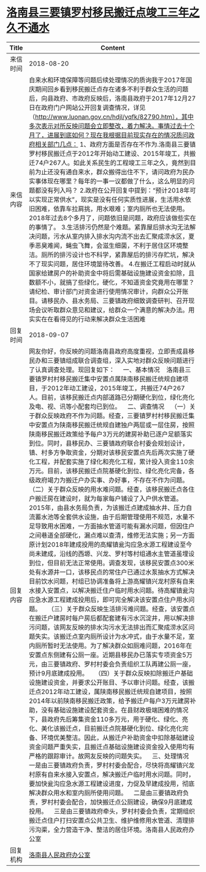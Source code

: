 # <a href="http://www.shangluo.gov.cn/zmhd/ldxxxx.jsp?urltype=leadermail.LeaderMailContentUrl&wbtreeid=1112&leadermailid=4874">洛南县三要镇罗村移民搬迁点竣工三年之久不通水</a>
|Title|Content|
|:---:|---|
|来信时间|2018-08-20|
|来信内容|自来水和环境保障等问题后续处理情况的质询我于2017年国庆期间回乡看到移民搬迁点存在诸多不利于群众生活的问题后，向县政府、市政府反映后，洛南县政府于2017年12月27日在政府门户网站公开回复调查情况，详见（http://www.luonan.gov.cn/hdjl/yqfk/82790.htm），其中多次表示对所反映问题会立即整改，着力解决。事情过去十个月了，进展到底如何？现在我根据目前现实存在的情况质问政府相关部门几点： 1、政府方面是否存在不作为.洛南县三要镇罗村移民搬迁点于2012年开始动工建设、2015年竣工，共搬迁74户267人。如此关系民生的工程竣工三年之久，竟然到目前为止还没有通自来水，群众搬得出住不下，请问政府为民办实事体现在哪里？每年的一事一议都做了什么，这么明显的问题都没有列入吗？ 2.政府在公开回复中提到：“预计2018年可以实现正常供水”，现实是没有任何实质性进展，生活用水依旧困难，依靠车拉肩挑，用水艰难；室内厕所也无法使用。2018年过去8个多月了，问题依旧是问题，政府应该做些实在的事情了。 3.生活排污仍然是个难题。紧靠屋后排水沟无法解决问题，污水从室内排入排水沟内流不出去汇聚成涝水区，夏季恶臭难闻，蝇虫飞舞，会滋生细菌，不利于居住区环境整洁。厕所的排污设计也不科学，紧靠屋后的排污存贮坑，解决不了现实问题，居住环境筮待改善。 4.在搬迁工程启动时就从国家给建房户的补助资金中将后需基础设施建设资金扣除，且数额不小，就搞了些绿化，硬化，不知道资金究竟用在哪里？请纪检、审计部门对资金进行使用情况审计，向群众公开账目。请移民办、县水务局、三要镇政府细致调查研判、召开现场会议听取群众意见和建议，给群众一个满意的解决办法。用实实在在看得见的行动来解决群众生活困难|
|回复时间|2018-09-07|
|回复内容|网友你好，你反映的问题洛南县政府高度重视，立即责成县移民办和三要镇组成联合调查组，深入实地对群众反映问题进行了认真调查处理。现回复如下：     一、基本情况    洛南县三要镇罗村村移民搬迁集中安置点属陕南移民搬迁统规自建项目，于2012年动工建设，2015年竣工，共搬迁74户267人。目前，该移民搬迁点内部道路已分期硬化到位，绿化亮化及电、视、讯等小配套均已到位。    二、调查情况    （一）关于群众反映政府不作为问题。经查，三要镇罗村村移民搬迁集中安置点为陕南移民搬迁统规自建独户两层或一层住房，按照陕南移民搬迁政策给予每户3万元的建房补助已逐户足额落实到位。同时，县移民办、三要镇政府联合村委会规划设计，镇、村多方争取资金，分期对该移民安置点先后两次实施了硬化工程，并配套实施了绿化和亮化工程，累计投入资金110余万元。目前，该移民搬迁点院基硬化到位、绿化亮化完备，各级政府竭力为搬迁户办实事、办好事，不存在不作为问题。    （二）关于群众反映的用水难问题。经查，该移民搬迁点各住户搬迁房在建设时，就为每家每户铺设了入户供水管道。2015年，由县水务局负责，为该搬迁点建成抽水井、压力自流蓄水池等全套供水设施，由于后期管理使用不规范，水量不足导致用水困难，一方面抽水管道可能有漏水问题，但因住户之间巷道全部硬化，漏点难以查清，维修无法实施；另一方面原计划2018年建成投用的高耀镇瓮沟应急水源工程建设至今尚未建成，沿线的西塬、兴龙、罗村等村组通水主管道虽埋设到位，但目前无法正常使用。调查发现，该移民安置点300米处有水源井一口，该移民点的常住户已通过水泵抽水方式解决目前饮水问题，村组已协调准备将上游高耀镇兴龙村原有自来水接入安置点，以解决搬迁住户临时用水问题。待高耀镇瓮沟应急水源工程建成投用后，即可完全解决该安置点住户用水问题。    （三）关于群众反映生活排污难问题。经查，该安置点在搬迁户建房时每户房后都配套建有污水沉淀井，用以解决排污问题，该网友反映的排水沟污水无法排出而汇聚成涝水区问题失实。该搬迁点室内厕所设计为水冲式，由于水量不足，室内厕所暂时无法使用。为了解决群众如厕难问题，2016年在安置点东侧建有公厕一座。近期县移民办已落实专项资金5万元，由三要镇政府、罗村村委会负责组织工队再建公厕一座，预计9月底建成投用。    （四）关于群众反映扣除搬迁户基础设施建设资金，并要求公开账目、予以审计问题。经查，该搬迁点2012年动工建设，属陕南移民搬迁统规自建项目，按照2014年以前陕南移民搬迁政策，给予搬迁户每户3万元建房补助，没有基础设施建设配套资金。在县财政极端困难的情况下，县政府先后筹集资金110多万元，用于硬化、绿化、亮化、美化该搬迁点，目前搬迁点院基硬化到位、绿化亮化完备、环境优美整洁。因此，从搬迁户补助资金中扣除基础建设资金问题严重失实，且搬迁点基础设施建设资金投入使用均有严格的跟踪审计。故网友反映的问题失实。    三、处理情况    一是由三要镇政府负责，罗村村委会配合，尽快将高耀镇兴龙村原有自来水接入安置点，解决搬迁户临时用水问题。同时，要加快瓮沟应急水源工程建设进度，力促及早建成投用，彻底解决群众用水和室内厕所使用问题。    二是由三要镇政府负责，罗村村委会配合，加快搬迁点公厕建设，确保9月底建成投用。    三是由三要镇政府牵头，罗村村委会负责，定期组织搬迁点住户打扫安置点公共卫生、维护维修用水管道、清理排污沟渠，全力营造干净、整洁的居住环境。洛南县人民政府办公室|
|回复机构|<a href="../../categories/agencies/洛南县人民政府办公室.md">洛南县人民政府办公室</a>|
